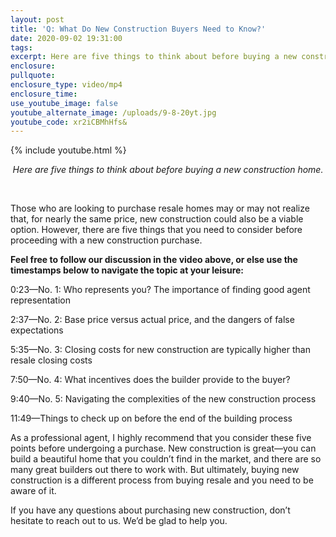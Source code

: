 ```yaml
---
layout: post
title: 'Q: What Do New Construction Buyers Need to Know?'
date: 2020-09-02 19:31:00
tags:
excerpt: Here are five things to think about before buying a new construction home.
enclosure:
pullquote:
enclosure_type: video/mp4
enclosure_time:
use_youtube_image: false
youtube_alternate_image: /uploads/9-8-20yt.jpg
youtube_code: xr2iCBMhHfs&
---
```


{% include youtube.html %}

<center><em>Here are five things to think about before buying a new construction home.</em></center>

&nbsp;

Those who are looking to purchase resale homes may or may not realize that, for nearly the same price, new construction could also be a viable option. However, there are five things that you need to consider before proceeding with a new construction purchase.

**Feel free to follow our discussion in the video above, or else use the timestamps below to navigate the topic at your leisure:**

0:23—No. 1: Who represents you? The importance of finding good agent representation

2:37—No. 2: Base price versus actual price, and the dangers of false expectations

5:35—No. 3: Closing costs for new construction are typically higher than resale closing costs

7:50—No. 4: What incentives does the builder provide to the buyer?

9:40—No. 5: Navigating the complexities of the new construction process

11:49—Things to check up on before the end of the building process

As a professional agent, I highly recommend that you consider these five points before undergoing a purchase. New construction is great—you can build a beautiful home that you couldn’t find in the market, and there are so many great builders out there to work with. But ultimately, buying new construction is a different process from buying resale and you need to be aware of it.

If you have any questions about purchasing new construction, don’t hesitate to reach out to us. We’d be glad to help you.